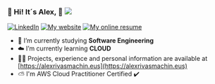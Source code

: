 ### 💫 Hi! It´s Alex, 👋 [![](https://visitcount.itsvg.in/api?id=AlexRivasMachin&icon=0&color=0)](https://visitcount.itsvg.in) 

[![LinkedIn](https://img.shields.io/badge/LinkedIn-%230077B5.svg?logo=linkedin&logoColor=white)](https://linkedin.com/in/alex-rivas-machin) 
[![My website](https://img.shields.io/badge/Personal%20Website-red)](https://alexrivasmachin.eus/)
[![My online resume](https://img.shields.io/badge/Online%20Resume%20-white)](https://cv.alexrivasmachin.eus/)



- 🔭 I’m currently studying **Software Engineering**
- ☁️ I’m currently learning **CLOUD**
- 👨‍💻 Projects, experience and personal information are available at [https://alexrivasmachin.eus](https://alexrivasmachin.eus)
- ⛅ I'm AWS Cloud Practitioner Certified ✔️ 

 
